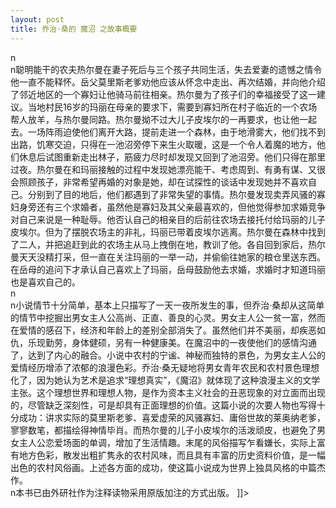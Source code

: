 ```yaml
---
layout: post
title: 乔治·桑的 魔沼 之故事概要
---
```


<p>n<br />n聪明能干的农夫热尔曼在妻子死后与三个孩子共同生活，失去爱妻的遗憾之情令他一直不能释怀。岳父莫里斯老爹劝他应该从怀念中走出、再次结婚，并向他介绍了邻近地区的一个寡妇让他骑马前往相亲。热尔曼为了孩子们的幸福接受了这一建议。当地村民16岁的玛丽在母亲的要求下，需要到寡妇所在村子临近的一个农场帮人放羊，与热尔曼同路。热尔曼拗不过大儿子皮埃尔的一再要求，也让他一起去。一场阵雨迫使他们离开大路，提前走进一个森林，由于地滑雾大，他们找不到出路，饥寒交迫，只得在一池沼旁停下来生火取暖，这是一个令人着魔的地方，他们休息后试图重新走出林子，筋疲力尽时却发现又回到了池沼旁。他们只得在那里过夜。热尔曼在和玛丽接触的过程中发现她漂亮能干、考虑周到、有勇有谋、又很会照顾孩子，非常希望再婚的对象是她，却在试探性的谈话中发现她并不喜欢自己。分别到了目的地后，他们都遇到了非常失望的事情。热尔曼发现卖弄风骚的寡妇身旁还有三个求婚者，虽然他是寡妇及其父亲最喜欢的，但他觉得参加求婚竞争对自己来说是一种耻辱。他否认自己的相亲目的后前往农场去接托付给玛丽的儿子皮埃尔。但为了摆脱农场主的非礼，玛丽已带着皮埃尔逃离。热尔曼在森林中找到了二人，并把追赶到此的农场主从马上拽倒在地，教训了他。各自回到家后，热尔曼天天没精打采，但一直在关注玛丽的一举一动，并偷偷往她家的粮仓里送东西。在岳母的追问下才承认自己喜欢上了玛丽，岳母鼓励他去求婚，求婚时才知道玛丽也是喜欢自己的。<br />n<br />n小说情节十分简单，基本上只描写了一天一夜所发生的事，但乔治·桑却从这简单的情节中挖掘出男女主人公高尚、正直、善良的心灵。男女主人公一贫一富，然而在爱情的感召下，经济和年龄上的差别全部消失了。虽然他们并不美丽，却疾恶如仇，乐现勤劳，身体健硕，另有一种健康美。在魔沼中的一夜使他们的感情沟通了，达到了内心的融合。小说中农村的宁谧、神秘而独特的景色，为男女主人公的爱情经历增添了浓郁的浪漫色彩。乔治·桑无疑地将男女青年农民和农村景色理想化了，因为她认为艺术是追求“理想真实”，《魔沼》就体现了这种浪漫主义的文学主张。这个理想世界和理想人物，是作为资本主义社会的丑恶现象的对立面而出现的，尽管缺乏深刻性，可是却具有正面理想的价值。这篇小说的次要人物也写得十分成功：讲求实际的莫里斯老爹、喜爱虚荣的风骚寡妇、庸俗世故的莱奥纳老爹，寥寥数笔，都描绘得神情毕肖。而热尔曼的儿子小皮埃尔的活泼顽皮，也避免了男女主人公恋爱场面的单调，增加了生活情趣。末尾的风俗描写乍看嫌长，实际上富有地方色彩，散发出粗扩隽永的农村风味，而且具有丰富的历史资料价值，是一幅出色的农村风俗画。上述各方面的成功，使这篇小说成为世界上独具风格的中篇杰作。<br />n本书已由外研社作为注释读物采用原版加注的方式出版。 ]]&gt;
</p>
